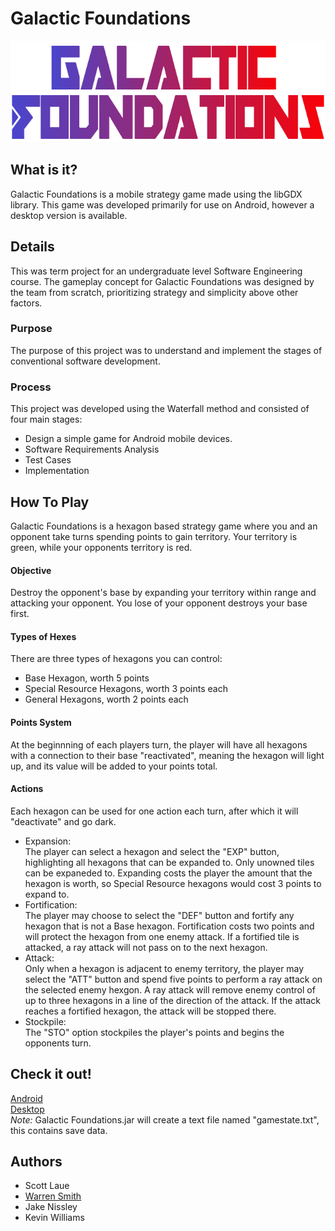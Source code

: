 # Galactic Foundations
<p align="center">
     <img width="678" height="162"
          title="Galactic Foundations Logo" src="./android/assets/Title.png"> 
</p>
     
## What is it?
Galactic Foundations is a mobile strategy game made using the libGDX library.
This game was developed primarily for use on Android, however a desktop version is available.

## Details
This was term project for an undergraduate level Software Engineering course.
The gameplay concept for Galactic Foundations was designed by the team from scratch,
prioritizing strategy and simplicity above other factors.

### Purpose ###
The purpose of this project was to understand and implement the stages of conventional software development.

### Process ###
This project was developed using the Waterfall method and consisted of four main stages:

 - Design a simple game for Android mobile devices.  
 - Software Requirements Analysis    
 - Test Cases  
 - Implementation  

## How To Play ##
Galactic Foundations is a hexagon based strategy game where you and an opponent take turns spending points to gain territory.
Your territory is green, while your opponents territory is red.

#### Objective ####
Destroy the opponent's base by expanding your territory within range and attacking your opponent.
You lose of your opponent destroys your base first.

#### Types of Hexes ####
There are three types of hexagons you can control:
 - Base Hexagon, worth 5 points
 - Special Resource Hexagons, worth 3 points each
 - General Hexagons, worth 2 points each

#### Points System ####
At the beginnning of each players turn, the player will have all hexagons with a connection to their base "reactivated", meaning the hexagon
will light up, and its value will be added to your points total.

#### Actions ####
Each hexagon can be used for one action each turn, after which it will "deactivate" and go dark.
 - Expansion:  
 The player can select a hexagon and select the "EXP" button, highlighting all hexagons that can be expanded to.
 Only unowned tiles can be expaneded to. Expanding costs the player the amount that the hexagon is worth, so Special Resource hexagons
 would cost 3 points to expand to.  
 - Fortification:  
 The player may choose to select the "DEF" button and fortify any hexagon that is not a Base hexagon. Fortification costs two points and will protect the hexagon from
 one enemy attack. If a fortified tile is attacked, a ray attack will not pass on to the next hexagon.
 - Attack:  
 Only when a hexagon is adjacent to enemy territory, the player may select the "ATT" button and spend five points to perform a ray attack on the selected enemy hexgon.
 A ray attack will remove enemy control of up to three hexagons in a line of the direction of the attack. If the attack reaches a fortified hexagon,
 the attack will be stopped there.  
 - Stockpile:  
 The "STO" option stockpiles the player's points and begins the opponents turn.  
 
## Check it out\! ##  
[Android](https://github.com/lauesa/GalacticFoundations/raw/master/Binder/Galactic%20Foundations.apk)  
[Desktop](https://github.com/lauesa/GalacticFoundations/raw/master/Binder/Galactic%20Foundations.jar)  
*Note:* Galactic Foundations.jar will create a text file named "gamestate.txt", this contains save data.
## Authors ##
 - Scott Laue  
 - [Warren Smith](https://github.com/Dubyahs)  
 - Jake Nissley
 - Kevin Williams

